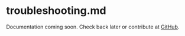 # troubleshooting.md

Documentation coming soon. Check back later or contribute at [GitHub](https://github.com/arcaelas/agent).
